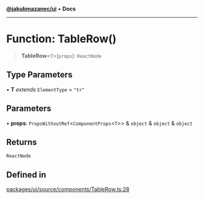 [**@jakubmazanec/ui**](../README.md) • **Docs**

---

# Function: TableRow()

> **TableRow**\<`T`\>(`props`): `ReactNode`

## Type Parameters

• **T** _extends_ `ElementType` = `"tr"`

## Parameters

• **props**: `PropsWithoutRef`\<`ComponentProps`\<`T`\>\> & `object` & `object` & `object`

## Returns

`ReactNode`

## Defined in

[packages/ui/source/components/TableRow.ts:28](https://github.com/jakubmazanec/tools/blob/4809b04453aafb35a917917e0b4964a9ec0cd132/packages/ui/source/components/TableRow.ts#L28)

